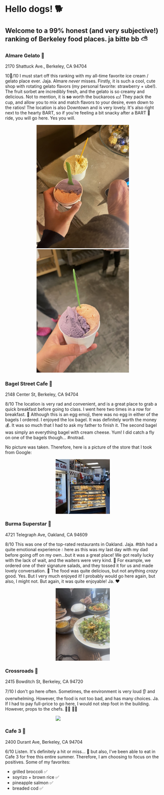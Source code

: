 # Hello dogs! 🐕 
## Welcome to a 99% honest (and very subjective!) ranking of Berkeley food places. ja bitte bb ⛅️ 

### Almare Gelato 🍨 
2170 Shattuck Ave., Berkeley, CA 94704

10🌟/10
I must start off this ranking with my all-time favorite ice cream / gelato place ever. Jaja. Almare *never* misses. Firstly, it is such a cool, cute shop with rotating gelato flavors (my personal favorite: strawberry + ube!). The fruit sorbet are incredibly fresh, and the gelato is so creamy and delicious. Not to mention, it is **so** worth the buckaroos 💴! They pack the cup, and allow you to mix and match flavors to your desire, even down to the ratios! The location is also Downtown and is very lovely. It's also right next to the hearty BART, so if you're feeling a bit snacky after a BART 🚊 ride, you will go here. Yes you will. 

<p align="middle">
  <img src="/IMG-9619.jpg" width="300" />
  <img src="/IMG-0651.jpg" width="300" /> 
</p>

### Bagel Street Cafe 🥯 
2148 Center St, Berkeley, CA 94704

8/10
The location is very rad and convenient, and is a great place to grab a quick breakfast before going to class. I went here two times in a row for breakfast. 🍳 Although this is an egg emoji, there was no egg in either of the bagels I ordered.
I enjoyed the lox bagel. It was definitely worth the money 💰. It was so much that I had to ask my father to finish it. The second bagel was simply an everything bagel with cream cheese. Yum! 
I did catch a fly on one of the bagels though... #notrad.

No picture was taken. Therefore, here is a picture of the store that I took from Google:

<p align = "middle">
 <img src="./bagel.jpeg" style="width:35%; margin:auto; display:block">
</p>

### Burma Superstar 💫 
4721 Telegraph Ave, Oakland, CA 94609

8/10
This was one of the top-rated restaurants in Oakland. Jaja. #tbh had a quite emotional experience 💧 here as this was my last day with my dad before going off on my own...but it was a great place! We got really lucky with the lack of wait, and the waiters were very kind. 👄 For example, we ordered one of their signature salads, and they tossed it for us and made lovely conversation. 👏 
The food was quite delicious, but not anything *crazy* good. Yes. But I very much enjoyed it!
I probably would go here again, but also, I might not. 
But again, it was quite enjoyable!
Ja. ❤️ 

<p align = "middle">
 <img src="IMG-9668.jpg" style="width:35%; margin:auto; display:block">
</p>

### Crossroads 🚗 
2415 Bowditch St, Berkeley, CA 94720

7/10
I don't go here often. Sometimes, the environment is very loud 👂 and overwhelming. However, the food is not too bad, and has many choices. Ja. If I had to pay full-price to go here, I would not step foot in the building. However, props to the chefs. 👩‍🍳 👨‍🍳 

<p align = "middle">
 <img src="crossroads.jpeg" style="width:35%; margin:auto; display:block">
</p>


### Cafe 3 🥕 
2400 Durant Ave, Berkeley, CA 94704

6/10
Listen. It's definitely a hit or miss... 🎯 but also, I've been able to eat in Cafe 3 for free this entire summer. Therefore, I am choosing to focus on the positives. 
Some of my favorites:
* grilled broccoli ✅ 
* soyrizo + brown rice ✅ 
* pineapple salmon ✅ 
* breaded cod ✅ 


